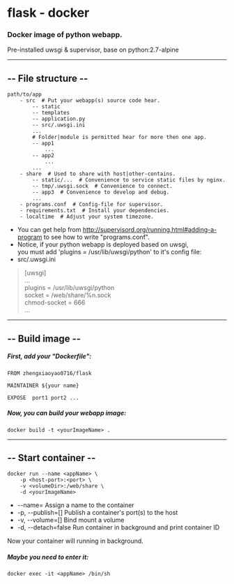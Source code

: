 # flask - docker
### Docker image of python webapp.
Pre-installed uwsgi & supervisor, base on python:2.7-alpine
***
## -- File structure --
```
path/to/app
    - src  # Put your webapp(s) source code hear.
        -- static
        -- templates
        -- application.py
        -- src/.uwsgi.ini
        ...
        # Folder|module is permitted hear for more then one app.
        -- app1
            ...
        -- app2
            ...
        ...
    - share  # Used to share with host|other-contains.
        -- static/...  # Convenience to service static files by nginx.
        -- tmp/.uwsgi.sock  # Convenience to connect.
        -- app3  # Convenience to develop and debug.
        ...
    - programs.conf  # Config-file for supervisor.
    - requirements.txt  # Install your dependencies.
    - localtime  # Adjust your system timezone.
```
- You can get help from http://supervisord.org/running.html#adding-a-program to see how to write "programs.conf".
- Notice, if your python webapp is deployed based on uwsgi,<br />
you must add 'plugins = /usr/lib/uwsgi/python' to it's config file:<br />
 - src/.uwsgi.ini
> [uwsgi]<br />
> ...<br />
> plugins = /usr/lib/uwsgi/python<br />
> socket = /web/share/%n.sock<br />
> chmod-socket = 666<br />
> ...

***
## -- Build image --
##### First, add your "Dockerfile":
```
FROM zhengxiaoyao0716/flask

MAINTAINER ${your name}

EXPOSE  port1 port2 ...
``` 
##### Now, you can build your webapp image:
```
docker build -t <yourImageName> .
``` 
***

## -- Start container --
```
docker run --name <appName> \
    -p <host-port>:<port> \
    -v <volumeDir>:/web/share \
    -d <yourImageName>
```
- --name=                     Assign a name to the container
- -p, --publish=[]            Publish a container's port(s) to the host
- -v, --volume=[]             Bind mount a volume
- -d, --detach=false          Run container in background and print container ID

Now your container will running in background.
##### Maybe you need to enter it:
```
docker exec -it <appName> /bin/sh
```